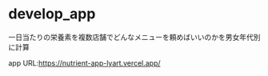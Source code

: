 # develop_app
一日当たりの栄養素を複数店舗でどんなメニューを頼めばいいのかを男女年代別に計算

app URL:https://nutrient-app-lyart.vercel.app/
